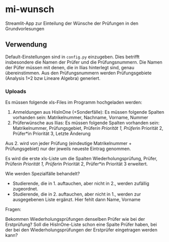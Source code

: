 # mi-wunsch
Streamlit-App zur Einteilung der Wünsche der Prüfungen in den Grundvorlesungen

## Verwendung
Default-Einstellungen sind in `config.py` einzugeben. Dies betrifft insbesondere die Namen der Prüfer und die Prüfungsnummern. 
Die Namen der Püfer müssen mit denen, die in Ilias hinterlegt sind, genau übereinstimmen. 
Aus den Prüfungsnummern werden Prüfungsgebiete (Analysis 1+2 bzw Lineare Algebra) generiert. 

### Uploads
Es müssen folgende xls-Files im Programm hochgeladen werden: 
1. Anmeldungen aus HisInOne (+Sonderfälle): Es müssen folgende Spalten vorhanden sein: Matrikelnummer, Nachname, Vorname, Nummer
2. Prüferwünsche aus Ilias: Es müssen folgende Spalten vorhanden sein: Matrikelnummer, Prüfungsgebiet, Prüfer*in Priorität 1, Prüfer*in Priorität 2, Prüfer*in Priorität 3, Letzte Änderung

Aus 2. wird von jeder Prüfung (eindeutige Matrikelnummer + Prüfungsgebiet) nur der jeweils neueste Eintrag genommen.

Es wird die erste xls-Liste um die Spalten Wiederholungsprüfung, Prüfer, Prüfer*in Priorität 1, Prüfer*in Priorität 2, Prüfer*in Priorität 3 erweitert. 

Wie werden Spezialfälle behandelt?
* Studierende, die in 1. auftauchen, aber nicht in 2., werden zufällig zugeordnet. 
* Studierende, die in 2. auftauchen, aber nicht in 1., werden zur ausgegebenen Liste ergänzt. Hier fehlt dann Name, Vorname
 



Fragen: 

Bekommen Wiederholungsprüfungen denselben Prüfer wie bei der Erstprüfung?
Soll die HisInOne-Liste schon eine Spalte Prüfer haben, bei der bei den Wiederholungsprüfungen der Erstprüfer eingetragen werden kann?

